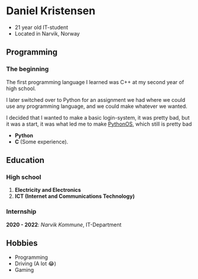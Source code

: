 # Daniel Kristensen

- 21 year old IT-student
- Located in Narvik, Norway

## Programming

### The beginning

The first programming language I learned was C++ at my second year of high school.

I later switched over to Python for an assignment we had where we could use any programming language, and we could make whatever we wanted.

I decided that I wanted to make a basic login-system, it was pretty bad, but it was a start, it was what led me to make [PythonOS](https://github.com/dannyboy9934/PythonOS), which still is pretty bad

- **Python**
- **C** (Some experience).

## Education

### High school

1. **Electricity and Electronics**
2. **ICT (Internet and Communications Technology)**

### Internship

**2020 - 2022**: *Narvik Kommune*, IT-Department

## Hobbies

- Programming
- Driving (A lot 😂)
- Gaming
